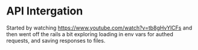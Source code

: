 # API Intergation
Started by watching https://www.youtube.com/watch?v=tb8gHvYlCFs and then went off the rails a bit exploring loading in env vars for authed requests, and saving responses to files.